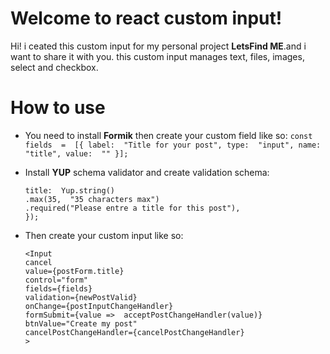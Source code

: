 # Welcome to react custom input!

Hi! i ceated this custom input for my personal project **LetsFind ME**.and i want to share it with you.
this custom input manages text, files, images, select and checkbox.


# How to use

- You need to install **Formik** 
then create your custom field like so:
```const  fields  =  [{ label:  "Title for your post", type:  "input", name:  "title", value:  "" }];```

- Install **YUP** schema validator and create validation schema:
	``` export  const  newPostValid  =  Yup.object().shape({
	title:  Yup.string()
	.max(35,  "35 characters max")
	.required("Please entre a title for this post"),
	});
	```

- Then create your custom input like so:
	```
	<Input
	cancel
	value={postForm.title}
	control="form"
	fields={fields}
	validation={newPostValid}
	onChange={postInputChangeHandler}
	formSubmit={value =>  acceptPostChangeHandler(value)}
	btnValue="Create my post"
	cancelPostChangeHandler={cancelPostChangeHandler}
	>
	```
